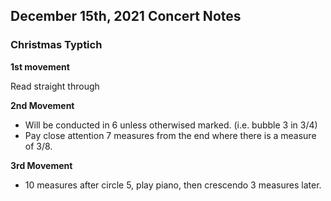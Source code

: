 ## December 15th, 2021 Concert Notes

### Christmas Typtich

**1st movement** 

Read straight through

**2nd Movement** 

* Will be conducted in 6 unless otherwised marked. (i.e. bubble 3 in 3/4) 
* Pay close attention 7 measures from the end where there is a measure of 3/8.

**3rd Movement**

* 10 measures after circle 5, play piano, then crescendo 3 measures later.
